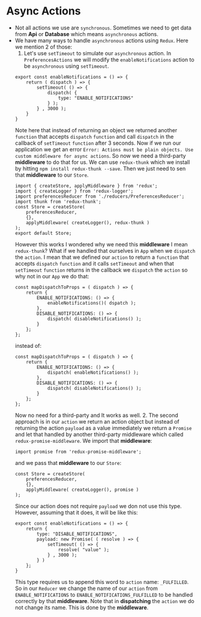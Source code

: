 # Async Actions
* Not all actions we use are ` synchronous `. Sometimes we need to get data from **Api** or **Database** which means ` asynchronous ` actions.
* We have many ways to handle ` asynchronous ` actions using ` Redux `. Here we mention 2 of those:
    1. Let's use ` setTimeout ` to simulate our ` asynchronous ` action. In ` PreferencesActions ` we will modify the ` enableNotifications ` action to be ` asynchronous ` using ` setTimeout `.
    ```
    export const enableNotifications = () => {
        return ( dispatch ) => {
            setTimeout( () => {
                dispatch( {
                    type: "ENABLE_NOTIFICATIONS"
                } );
            } , 3000 );
        }
    }
    ```
    Note here that instead of returning an object we returned another ` function ` that accepts ` dispatch ` ` function ` and call ` dispatch ` in the callback of ` setTimeout ` ` function ` after 3 seconds.
    Now if we run our application we get an error ` Error: Actions must be plain objects. Use custom middleware for async actions `. So now we need a third-party **middleware** to do that for us. We can use ` redux-thunk ` which we install by hitting ` npm install redux-thunk --save `. Then we just need to sen that **middleware** to our ` Store `.
    ```
    import { createStore, applyMiddleware } from 'redux';
    import { createLogger } from 'redux-logger';
    import preferencesReducer from './reducers/PreferencesReducer';
    import thunk from 'redux-thunk';
    const Store = createStore(
        preferencesReducer,
        {},
        applyMiddleware( createLogger(), redux-thunk )
    );
    export default Store;
    ```
    However this works I wondered why we need this **middleware** I mean ` redux-thunk `? What if we handled that ourselves in ` App ` when we ` dispatch ` the ` action `. I mean that we defined our ` action ` to return a ` function ` that accepts ` dispatch ` ` function ` and it calls ` setTimeout ` and when that ` setTimeout ` ` function ` returns in the callback we ` dispatch ` the ` action ` so why not in our ` App ` we do that:
    ```
    const mapDispatchToProps = ( dispatch ) => {
        return {
            ENABLE_NOTIFICATIONS: () => {
                enableNotifications()( dspatch );
            },
            DISABLE_NOTIFICATIONS: () => {
                dispatch( disableNotifications() );
            }
        };
    };
    ```
    instead of:
    ```
    const mapDispatchToProps = ( dispatch ) => {
        return {
            ENABLE_NOTIFICATIONS: () => {
                dispatch( enableNotifications() );
            },
            DISABLE_NOTIFICATIONS: () => {
                dispatch( disableNotifications() );
            }
        };
    };
    ```
    Now no need for a third-party and It works as well.
    2. The second approach is in our ` action ` we return an action object but instead of returning the action ` payload ` as a value immediately we return a ` Promise ` and let that handled by another third-party middleware which called ` redux-promise-middleware `. We import that **middleware**:
    ```
    import promise from 'redux-promise-middleware';
    ```
    and we pass that **middleware** to our ` Store `:
    ```
    const Store = createStore(
        preferencesReducer,
        {},
        applyMiddleware( createLogger(), promise )
    );
    ```
    Since our action does not require ` payload ` we don not use this type. However, assuming that it does, it will be like this:
    ```
    export const enableNotifications = () => {
        return {
            type: "DISABLE_NOTIFICATIONS",
            payload: new Promise( ( resolve ) => {
                setTimeout( () => {
                    resolve( "value" );
                } , 3000 );
            } )
        };
    }
    ```
    This type requires us to append this word to ` action ` name: ` _FULFILLED `. So in our ` Reducer ` we change the name of our ` action ` from ` ENABLE_NOTIFICATIONS ` to ` ENABLE_NOTIFICATIONS_FULFILLED `  to be handled correctly by that **middleware**. Note that in **dispatching** the ` action ` we do not change its name. This is done by the **middleware**.

